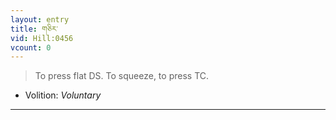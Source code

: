 ```yaml
---
layout: entry
title: གཅིར་
vid: Hill:0456
vcount: 0
---
```

> To press flat DS\. To squeeze, to press TC\.

* Volition: _Voluntary_

---

